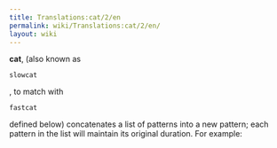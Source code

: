 ```yaml
---
title: Translations:cat/2/en
permalink: wiki/Translations:cat/2/en/
layout: wiki
---
```


**cat**, (also known as

    slowcat

, to match with

    fastcat

defined below) concatenates a list of patterns into a new pattern; each
pattern in the list will maintain its original duration. For example:
